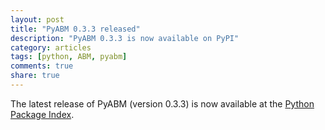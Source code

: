```yaml
---
layout: post
title: "PyABM 0.3.3 released"
description: "PyABM 0.3.3 is now available on PyPI"
category: articles
tags: [python, ABM, pyabm]
comments: true
share: true
---
```


The latest release of PyABM (version 0.3.3) is now available at the 
[Python Package Index](http://pypi.python.org/pypi/pyabm/0.3.3).


